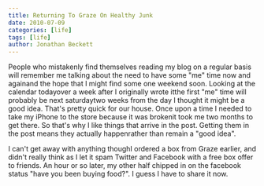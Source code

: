```yaml
---
title: Returning To Graze On Healthy Junk
date: 2010-07-09
categories: [life]
tags: [life]
author: Jonathan Beckett
---
```


People who mistakenly find themselves reading my blog on a regular basis will remember me talking about the need to have some "me" time now and againand the hope that I might find some one weekend soon. Looking at the calendar todayover a week after I originally wrote itthe first "me" time will probably be next saturdaytwo weeks from the day I thought it might be a good idea. That's pretty quick for our house. Once upon a time I needed to take my iPhone to the store because it was brokenit took me two months to get there. So that's why I like things that arrive in the post. Getting them in the post means they actually happenrather than remain a "good idea".

I can't get away with anything thoughI ordered a box from Graze earlier, and didn't really think as I let it spam Twitter and Facebook with a free box offer to friends. An hour or so later, my other half chipped in on the facebook status "have you been buying food?". I guess I have to share it now.
